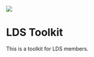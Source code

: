 ![](http://f.cl.ly/items/391y4708420P0H001k1G/meteoric.png)

# LDS Toolkit

This is a toolkit for LDS members.
